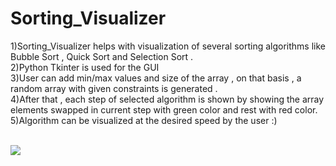 # Sorting_Visualizer

1)Sorting_Visualizer helps with visualization of several sorting algorithms like Bubble Sort , Quick Sort and Selection Sort . 
<br>
2)Python Tkinter is used for the GUI 
<br>
3)User can add min/max values and size of the array , on that basis , a random array with given constraints is generated . 
<br>
4)After that , each step of selected algorithm is shown by showing the array elements swapped in current step with green color and rest with red color. 
<br>
5)Algorithm can be visualized at the desired speed by the user :) 

<br>

<img src="https://ibb.co/gVgw30D">

<br>
